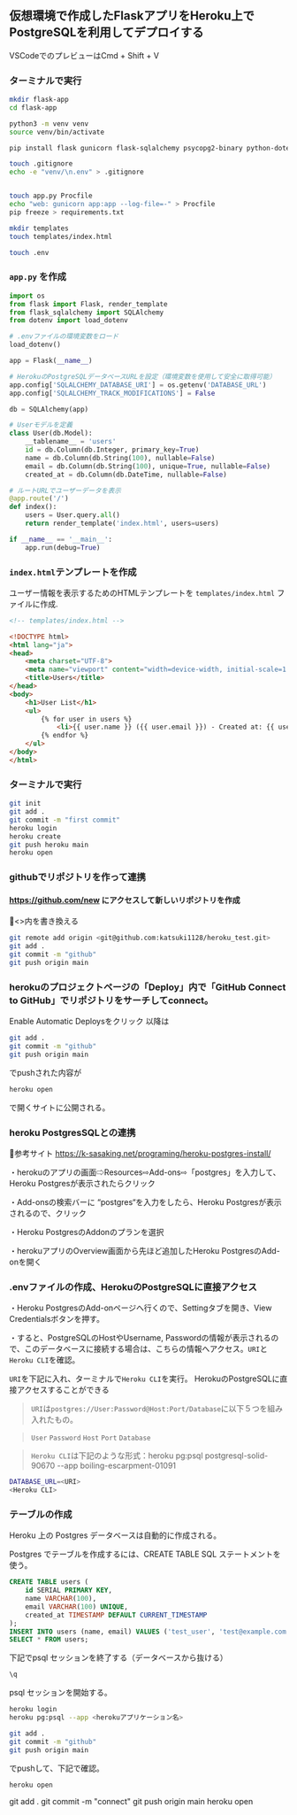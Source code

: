## 仮想環境で作成したFlaskアプリをHeroku上でPostgreSQLを利用してデプロイする
VSCodeでのプレビューはCmd + Shift + V

### ターミナルで実行
```zsh
mkdir flask-app
cd flask-app

python3 -m venv venv
source venv/bin/activate

pip install flask gunicorn flask-sqlalchemy psycopg2-binary python-dotenv

touch .gitignore
echo -e "venv/\n.env" > .gitignore


touch app.py Procfile
echo "web: gunicorn app:app --log-file=-" > Procfile
pip freeze > requirements.txt

mkdir templates
touch templates/index.html

touch .env


```

### `app.py` を作成

```python
import os
from flask import Flask, render_template
from flask_sqlalchemy import SQLAlchemy
from dotenv import load_dotenv

# .envファイルの環境変数をロード
load_dotenv()

app = Flask(__name__)

# HerokuのPostgreSQLデータベースURLを設定（環境変数を使用して安全に取得可能）
app.config['SQLALCHEMY_DATABASE_URI'] = os.getenv('DATABASE_URL')
app.config['SQLALCHEMY_TRACK_MODIFICATIONS'] = False

db = SQLAlchemy(app)

# Userモデルを定義
class User(db.Model):
    __tablename__ = 'users'
    id = db.Column(db.Integer, primary_key=True)
    name = db.Column(db.String(100), nullable=False)
    email = db.Column(db.String(100), unique=True, nullable=False)
    created_at = db.Column(db.DateTime, nullable=False)

# ルートURLでユーザーデータを表示
@app.route('/')
def index():
    users = User.query.all()
    return render_template('index.html', users=users)

if __name__ == '__main__':
    app.run(debug=True)
```

### `index.html`テンプレートを作成
ユーザー情報を表示するためのHTMLテンプレートを `templates/index.html` ファイルに作成.
```html
<!-- templates/index.html -->

<!DOCTYPE html>
<html lang="ja">
<head>
    <meta charset="UTF-8">
    <meta name="viewport" content="width=device-width, initial-scale=1.0">
    <title>Users</title>
</head>
<body>
    <h1>User List</h1>
    <ul>
        {% for user in users %}
            <li>{{ user.name }} ({{ user.email }}) - Created at: {{ user.created_at }}</li>
        {% endfor %}
    </ul>
</body>
</html>
```

### ターミナルで実行
```zsh
git init
git add .
git commit -m "first commit"
heroku login
heroku create
git push heroku main
heroku open
```
### githubでリポジトリを作って連携 
#### https://github.com/new にアクセスして新しいリポジトリを作成
🔽<>内を書き換える

```zsh
git remote add origin <git@github.com:katsuki1128/heroku_test.git>
git add .
git commit -m "github"
git push origin main
```

### herokuのプロジェクトページの「Deploy」内で「GitHub Connect to GitHub」でリポジトリをサーチしてconnect。
Enable Automatic Deploysをクリック
以降は
```zsh
git add .
git commit -m "github"
git push origin main
```
でpushされた内容が
```zsh
heroku open
```
で開くサイトに公開される。

### heroku PostgresSQLとの連携
🔽参考サイト
https://k-sasaking.net/programing/heroku-postgres-install/

・herokuのアプリの画面⇨Resources⇨Add-ons⇨「postgres」を入力して、Heroku Postgresが表示されたらクリック

・Add-onsの検索バーに “postgres“を入力をしたら、Heroku Postgresが表示されるので、クリック

・Heroku PostgresのAddonのプランを選択

・herokuアプリのOverview画面から先ほど追加したHeroku PostgresのAdd-onを開く

### .envファイルの作成、HerokuのPostgreSQLに直接アクセス

・Heroku PostgresのAdd-onページへ行くので、Settingタブを開き、View Credentialsボタンを押す。

・すると、PostgreSQLのHostやUsername, Passwordの情報が表示されるので、このデータベースに接続する場合は、こちらの情報へアクセス。`URI`と`Heroku CLI`を確認。

`URI`を下記に入れ、ターミナルで`Heroku CLI`を実行。
HerokuのPostgreSQLに直接アクセスすることができる

>`URI`は`postgres://User:Password@Host:Port/Database`に以下５つを組み入れたもの。

>`User` `Password` `Host` `Port` `Database`

>`Heroku CLI`は下記のような形式：heroku pg:psql postgresql-solid-90670 --app boiling-escarpment-01091

```zsh
DATABASE_URL=<URI>
<Heroku CLI>
```


### テーブルの作成

Heroku 上の Postgres データベースは自動的に作成される。

Postgres でテーブルを作成するには、CREATE TABLE SQL ステートメントを使う。

```sql
CREATE TABLE users (
    id SERIAL PRIMARY KEY,
    name VARCHAR(100),
    email VARCHAR(100) UNIQUE,
    created_at TIMESTAMP DEFAULT CURRENT_TIMESTAMP
);
INSERT INTO users (name, email) VALUES ('test_user', 'test@example.com');
SELECT * FROM users;
```
下記でpsql セッションを終了する（データベースから抜ける）
```zsh
\q
```

psql セッションを開始する。
```zsh
heroku login
heroku pg:psql --app <herokuアプリケーション名>
```


```zsh
git add .
git commit -m "github"
git push origin main
```
でpushして、下記で確認。
```zsh
heroku open
```

git add .
git commit -m "connect"
git push origin main
heroku open